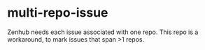# multi-repo-issue
Zenhub needs each issue associated with one repo. This repo is a workaround, to mark issues that span >1 repos.
